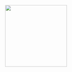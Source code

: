 <a href="https://github.com/anuraghazra/convoychat">
  <img height=200 align="center" src="https://my-language-stats.vercel.app/api/top-langs?username=sajithrw&layout=compact&langs_count=10&card_width=320&theme=dark&include_orgs=true" />
</a>

